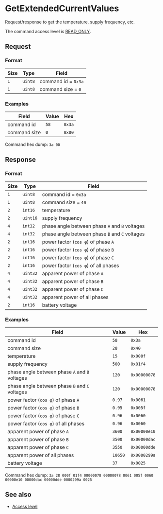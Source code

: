 # GetExtendedCurrentValues

Request/response to get the temperature, supply frequency, etc.

The command access level is [READ_ONLY](../basics.md#command-access-level).


## Request

### Format

| Size | Type    | Field               |
| ---- | ------- | ------------------- |
| `1`  | `uint8` | command id = `0x3a` |
| `1`  | `uint8` | command size = `0`  |

### Examples

| Field        | Value | Hex    |
| ------------ | ----- | ------ |
| command id   | `58`  | `0x3a` |
| command size | `0`   | `0x00` |

Command hex dump: `3a 00`


## Response

### Format

| Size | Type     | Field                                          |
| ---- | -------- | ---------------------------------------------- |
| `1`  | `uint8`  | command id = `0x3a`                            |
| `1`  | `uint8`  | command size = `40`                            |
| `2`  | `int16`  | temperature                                    |
| `2`  | `uint16` | supply frequency                               |
| `4`  | `int32`  | phase angle between phase `A` and `B` voltages |
| `4`  | `int32`  | phase angle between phase `B` and `C` voltages |
| `2`  | `int16`  | power factor (`cos φ`) of phase `A`            |
| `2`  | `int16`  | power factor (`cos φ`) of phase `B`            |
| `2`  | `int16`  | power factor (`cos φ`) of phase `C`            |
| `2`  | `int16`  | power factor (`cos φ`) of all phases           |
| `4`  | `uint32` | apparent power of phase `A`                    |
| `4`  | `uint32` | apparent power of phase `B`                    |
| `4`  | `uint32` | apparent power of phase `C`                    |
| `4`  | `uint32` | apparent power of all phases                   |
| `2`  | `int16`  | battery voltage                                |

### Examples

| Field                                          | Value   | Hex          |
| ---------------------------------------------- | ------- | ------------ |
| command id                                     | `58`    | `0x3a`       |
| command size                                   | `28`    | `0x40`       |
| temperature                                    | `15`    | `0x000f`     |
| supply frequency                               | `500`   | `0x01f4`     |
| phase angle between phase `A` and `B` voltages | `120`   | `0x00000078` |
| phase angle between phase `B` and `C` voltages | `120`   | `0x00000078` |
| power factor (`cos φ`) of phase `A`            | `0.97`  | `0x0061`     |
| power factor (`cos φ`) of phase `B`            | `0.95`  | `0x005f`     |
| power factor (`cos φ`) of phase `C`            | `0.96`  | `0x0060`     |
| power factor (`cos φ`) of all phases           | `0.96`  | `0x0060`     |
| apparent power of phase `A`                    | `3600`  | `0x00000e10` |
| apparent power of phase `B`                    | `3500`  | `0x00000dac` |
| apparent power of phase `C`                    | `3550`  | `0x00000dde` |
| apparent power of all phases                   | `10650` | `0x0000299a` |
| battery voltage                                | `37`    | `0x0025`     |

Command hex dump: `3a 28 000f 01f4 00000078 00000078 0061 005f 0060 00000e10 00000dac 00000dde 0000299a 0025`


## See also

* [Access level](../basics.md#command-access-level)
